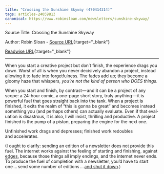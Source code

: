 ```yaml
---
title: "Crossing the Sunshine Skyway (470414314)"
tags: articles-24059813
canonical: https://www.robinsloan.com/newsletters/sunshine-skyway/
---
```


Source Title: Crossing the Sunshine Skyway

Author: Robin Sloan - [Source URL](https://www.robinsloan.com/newsletters/sunshine-skyway/){:target="_blank"}

[Readwise URL](https://readwise.io/open/470414314){:target="_blank"}

---

When you start a creative project but don’t finish, the expe­ri­ence drags you down. Worst of all is when you never deci­sively abandon a project, instead allowing it to fade into forgetfulness. The fades add up; they become a gloomy haze that whispers, *you’re not the kind of person who DOES things*.

When you start and finish, by contrast — and it can be a project of any scope: a 24-hour comic, a one-page short story, truly anything — it is powerful fuel that goes straight back into the tank. When a project is finished, it exits the realm of “this is gonna be great” and becomes instead something you (and perhaps others) can actually evaluate. Even if that eval­u­a­tion is disastrous, it is also, I will insist, thrilling and productive. A project finished is the pump of a piston, preparing the engine for the next one.

Unfinished work drags and depresses; finished work redoubles and accelerates.

(I ought to clarify: sending an edition of a newsletter does not provide this fuel. The internet works against the feeling of starting and finishing, against [edges](https://craigmod.com/essays/books_experiences_edges/), because those things all imply endings, and the internet never ends. To produce the fuel of comple­tion with a newsletter, you’d have to start one … send some number of editions … [and shut it down](https://www.robinsloan.com/notes/newsletter-seasons/).)

